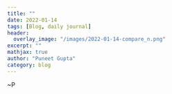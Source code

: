 ```yaml
---
title: ""
date: 2022-01-14
tags: [Blog, daily journal]
header:
  overlay_image: "/images/2022-01-14-compare_n.png"
excerpt: ""
mathjax: true
author: "Puneet Gupta"
category: blog
---
```





~P
